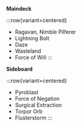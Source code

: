 **Maindeck**

:::row{variant=centered}
- Ragavan, Nimble Pilferer
- Lightning Bolt
- Daze
- Wasteland
- Force of Will
:::

**Sideboard**

:::row{variant=centered}
- Pyroblast
- Force of Negation
- Surgical Extraction
- Torpor Orb
- Flusterstorm
:::
